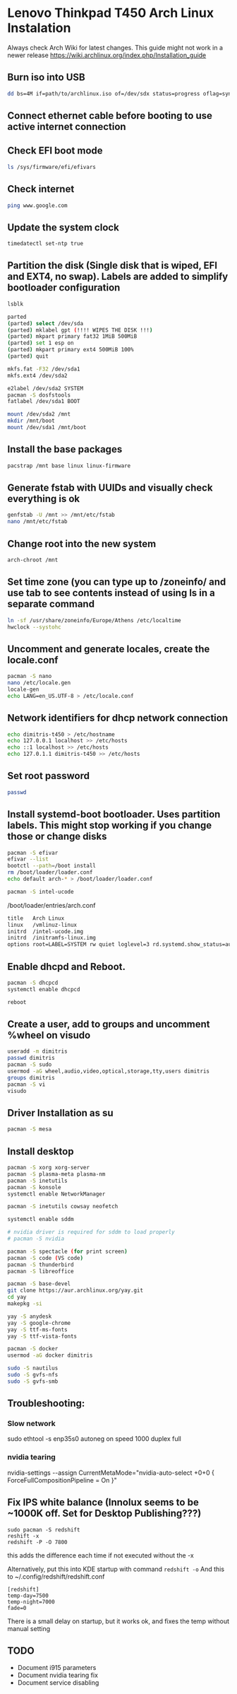 # Lenovo Thinkpad T450 Arch Linux Instalation

Always check Arch Wiki for latest changes. This guide might not work in a newer release 
https://wiki.archlinux.org/index.php/Installation_guide

## Burn iso into USB
``` bash
dd bs=4M if=path/to/archlinux.iso of=/dev/sdx status=progress oflag=sync
```

## Connect ethernet cable before booting to use active internet connection
## Check EFI boot mode
``` bash
ls /sys/firmware/efi/efivars
```
## Check internet
``` bash
ping www.google.com
```

## Update the system clock
``` bash
timedatectl set-ntp true
```

## Partition the disk (Single disk that is wiped, EFI and EXT4, no swap). Labels are added to simplify bootloader configuration
``` bash
lsblk

parted
(parted) select /dev/sda
(parted) mklabel gpt (!!!! WIPES THE DISK !!!)
(parted) mkpart primary fat32 1MiB 500MiB
(parted) set 1 esp on
(parted) mkpart primary ext4 500MiB 100%
(parted) quit

mkfs.fat -F32 /dev/sda1
mkfs.ext4 /dev/sda2

e2label /dev/sda2 SYSTEM
pacman -S dosfstools
fatlabel /dev/sda1 BOOT

mount /dev/sda2 /mnt
mkdir /mnt/boot
mount /dev/sda1 /mnt/boot
```

## Install the base packages
``` bash 
pacstrap /mnt base linux linux-firmware
```

## Generate fstab with UUIDs and visually check everything is ok
``` bash
genfstab -U /mnt >> /mnt/etc/fstab
nano /mnt/etc/fstab
```

## Change root into the new system
``` bash 
arch-chroot /mnt
```

## Set time zone (you can type up to /zoneinfo/ and use tab to see contents instead of using ls in a separate command
``` bash 
ln -sf /usr/share/zoneinfo/Europe/Athens /etc/localtime
hwclock --systohc
```

## Uncomment and generate locales, create the locale.conf
``` bash
pacman -S nano
nano /etc/locale.gen
locale-gen
echo LANG=en_US.UTF-8 > /etc/locale.conf
```

## Network identifiers for dhcp network connection
``` bash
echo dimitris-t450 > /etc/hostname
echo 127.0.0.1 localhost >> /etc/hosts
echo ::1 localhost >> /etc/hosts
echo 127.0.1.1 dimitris-t450 >> /etc/hosts
```

## Set root password
``` bash 
passwd
```

## Install systemd-boot bootloader. Uses partition labels. This might stop working if you change those or change disks
``` bash
pacman -S efivar
efivar --list
bootctl --path=/boot install
rm /boot/loader/loader.conf
echo default arch-* > /boot/loader/loader.conf

pacman -S intel-ucode
```

/boot/loader/entries/arch.conf
``` bash
title   Arch Linux
linux   /vmlinuz-linux
initrd  /intel-ucode.img
initrd  /initramfs-linux.img
options root=LABEL=SYSTEM rw quiet loglevel=3 rd.systemd.show_status=auto rd.udev.log_priority=3 vga=current
```

## Enable dhcpd and Reboot. 
``` bash
pacman -S dhcpcd
systemctl enable dhcpcd

reboot
```

## Create a user, add to groups and uncomment %wheel on visudo
``` bash 
useradd -m dimitris 
passwd dimitris
pacman -S sudo
usermod -aG wheel,audio,video,optical,storage,tty,users dimitris
groups dimitris
pacman -S vi
visudo
```

## Driver Installation as su
``` bash
pacman -S mesa
```

## Install desktop
``` bash
pacman -S xorg xorg-server
pacman -S plasma-meta plasma-nm
pacman -S inetutils
pacman -S konsole
systemctl enable NetworkManager

pacman -S inetutils cowsay neofetch

systemctl enable sddm

# nvidia driver is required for sddm to load properly
# pacman -S nvidia

pacman -S spectacle (for print screen)
pacman -S code (VS code)
pacman -S thunderbird
pacman -S libreoffice

pacman -S base-devel
git clone https://aur.archlinux.org/yay.git
cd yay
makepkg -si

yay -S anydesk
yay -S google-chrome
yay -S ttf-ms-fonts
yay -S ttf-vista-fonts

pacman -S docker
usermod -aG docker dimitris

sudo -S nautilus
sudo -S gvfs-nfs
sudo -S gvfs-smb

```

## Troubleshooting:
### Slow network
sudo ethtool -s enp35s0 autoneg on speed 1000 duplex full
### nvidia tearing
nvidia-settings --assign CurrentMetaMode="nvidia-auto-select +0+0 { ForceFullCompositionPipeline = On }"

## Fix IPS white balance (Innolux seems to be ~1000K off. Set for Desktop Publishing???)
```
sudo pacman -S redshift  
reshift -x  
redshift -P -O 7800  
```
this adds the difference each time if not executed without the -x

Alternatively, put this into KDE startup with command 
```redshift -o```
And this to ~/.config/redshift/redshift.conf 
```
[redshift]
temp-day=7500
temp-night=7000
fade=0
```
There is a small delay on startup, but it works ok, and fixes the temp without manual setting


## TODO
- Document i915 parameters
- Document nvidia tearing fix
- Document service disabling
